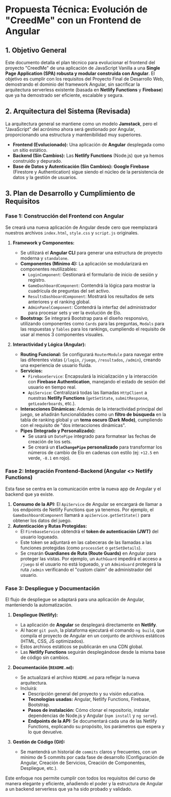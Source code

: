# Propuesta Técnica: Evolución de "CreedMe" con un Frontend de Angular

## 1. Objetivo General

Este documento detalla el plan técnico para evolucionar el frontend del proyecto "CreedMe" de una aplicación de JavaScript Vanilla a una **Single Page Application (SPA) robusta y modular construida con Angular**. El objetivo es cumplir con los requisitos del Proyecto Final de Desarrollo Web, demostrando el dominio del framework Angular, sin sacrificar la arquitectura serverless existente (basada en **Netlify Functions** y **Firebase**) que ya ha demostrado ser eficiente, escalable y segura.

## 2. Arquitectura del Sistema (Revisada)

La arquitectura general se mantiene como un modelo **Jamstack**, pero el "JavaScript" del acrónimo ahora será gestionado por Angular, proporcionando una estructura y mantenibilidad muy superiores.

*   **Frontend (Evolucionado):** Una aplicación de **Angular** desplegada como un sitio estático.
*   **Backend (Sin Cambios):** Las **Netlify Functions** (Node.js) que ya hemos construido y depurado.
*   **Base de Datos y Autenticación (Sin Cambios):** **Google Firebase** (Firestore y Authentication) sigue siendo el núcleo de la persistencia de datos y la gestión de usuarios.

## 3. Plan de Desarrollo y Cumplimiento de Requisitos

### Fase 1: Construcción del Frontend con Angular

Se creará una nueva aplicación de Angular desde cero que reemplazará nuestros archivos `index.html`, `style.css` y `script.js` originales.

1.  **Framework y Componentes:**
    *   Se utilizará el **Angular CLI** para generar una estructura de proyecto moderna y `standalone`.
    *   **Componentes (Mínimo 4):** La aplicación se modularizará en componentes reutilizables:
        *   `LoginComponent`: Gestionará el formulario de inicio de sesión y registro.
        *   `GameDashboardComponent`: Contendrá la lógica para mostrar la cuadrícula de preguntas del set activo.
        *   `ResultsDashboardComponent`: Mostrará los resultados de sets anteriores y el ranking global.
        *   `AdminPanelComponent`: Contendrá la interfaz del administrador para procesar sets y ver la evolución de Elo.
    *   **Bootstrap:** Se integrará Bootstrap para el diseño responsivo, utilizando componentes como `Cards` para las preguntas, `Modals` para las respuestas y `Tables` para los rankings, cumpliendo el requisito de usar al menos 3 componentes visuales.

2.  **Interactividad y Lógica (Angular):**
    *   **Routing Funcional:** Se configurará `RouterModule` para navegar entre las diferentes vistas (`/login`, `/juego`, `/resultados`, `/admin`), creando una experiencia de usuario fluida.
    *   **Servicios:**
        *   `FirebaseService`: Encapsulará la inicialización y la interacción con **Firebase Authentication**, manejando el estado de sesión del usuario en tiempo real.
        *   `ApiService`: Centralizará todas las llamadas `HttpClient` a nuestras **Netlify Functions** (`getSetState`, `submitResponse`, `getLeaderboards`, etc.).
    *   **Interacciones Dinámicas:** Además de la interactividad principal del juego, se añadirán funcionalidades como un **filtro de búsqueda** en la tabla de ranking global y un **tema oscuro (Dark Mode)**, cumpliendo con el requisito de "dos interacciones dinámicas".
    *   **Pipes (Integrado y Personalizado):**
        *   Se usará un `DatePipe` integrado para formatear las fechas de creación de los sets.
        *   Se creará un **`EloChangePipe` personalizado** para transformar los números de cambio de Elo en cadenas con estilo (ej: `+12.5` en verde, `-8.1` en rojo).

### Fase 2: Integración Frontend-Backend (Angular <> Netlify Functions)

Esta fase se centra en la comunicación entre la nueva app de Angular y el backend que ya existe.

1.  **Consumo de la API:** El `ApiService` de Angular se encargará de llamar a los endpoints de Netlify Functions que ya tenemos. Por ejemplo, el `GameDashboardComponent` llamará a `apiService.getSetState()` para obtener los datos del juego.
2.  **Autenticación y Rutas Protegidas:**
    *   El `FirebaseService` obtendrá el **token de autenticación (JWT)** del usuario logueado.
    *   Este token se adjuntará en las cabeceras de las llamadas a las funciones protegidas (como `processSet` o `getSetDetails`).
    *   Se crearán **Guardianes de Ruta (Route Guards)** en Angular para proteger las vistas. Por ejemplo, un `AuthGuard` impedirá el acceso a `/juego` si el usuario no está logueado, y un `AdminGuard` protegerá la ruta `/admin` verificando el "custom claim" de administrador del usuario.

### Fase 3: Despliegue y Documentación

El flujo de despliegue se adaptará para una aplicación de Angular, manteniendo la automatización.

1.  **Despliegue (Netlify):**
    *   La aplicación de **Angular** se desplegará directamente en **Netlify**.
    *   Al hacer `git push`, la plataforma ejecutará el comando `ng build`, que compila el proyecto de Angular en un conjunto de archivos estáticos (HTML, CSS, JS optimizados).
    *   Estos archivos estáticos se publicarán en una CDN global.
    *   Las **Netlify Functions** seguirán desplegándose desde la misma base de código sin cambios.

2.  **Documentación (`README.md`):**
    *   Se actualizará el archivo `README.md` para reflejar la nueva arquitectura.
    *   Incluirá:
        *   Descripción general del proyecto y su visión educativa.
        *   **Tecnologías usadas:** Angular, Netlify Functions, Firebase, Bootstrap.
        *   **Pasos de instalación:** Cómo clonar el repositorio, instalar dependencias de Node.js y Angular (`npm install` y `ng serve`).
        *   **Endpoints de la API:** Se documentará cada una de las Netlify Functions, explicando su propósito, los parámetros que espera y lo que devuelve.

3.  **Gestión de Código (Git):**
    *   Se mantendrá un historial de `commits` claros y frecuentes, con un mínimo de 5 commits por cada fase de desarrollo (Configuración de Angular, Creación de Servicios, Creación de Componentes, Despliegue, etc.).

Este enfoque nos permite cumplir con todos los requisitos del curso de manera elegante y eficiente, añadiendo el poder y la estructura de Angular a un backend serverless que ya ha sido probado y validado.